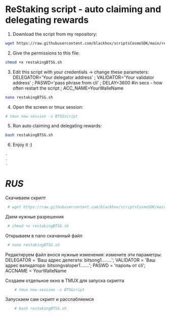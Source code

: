 # ReStaking script - auto claiming and delegating rewards

1. Download the script from my repository:

```bash
wget https://raw.githubusercontent.com/blackhox/scriptsCosmoSDK/main/restakingBTSG.sh
```

2. Give the permissions to this file:

```bash
chmod +x restakingBTSG.sh
```

3. Edit this script with your credentials -> change these parameters: DELEGATOR='Your delegator address' ;
VALIDATOR='Your validator address' ;
PASWD='pass phrase from cli' ;
DELAY=3600 #in secs - how often restart the script ;
ACC_NAME=YourWalleName 
 
 ```bash
nano restakingBTSG.sh
```
4. Open the screen or tmux session:
 
 ```bash
# tmux new-session -s BTSGscript
```
5. Run auto claiming and delegating rewards:

 ```bash
bash restakingBTSG.sh
```
6. Enjoy it :)

```bash
.
.
.
```
# ***RUS***  
Скачиваем скрипт 
```bash
 # wget https://raw.githubusercontent.com/blackhox/scriptsCosmoSDK/main/restakingBTSG.sh
```
Даем нужные разрешения
```bash
 # chmod +x restakingBTSG.sh
```
Открываем в nano скачанный файл
```bash
 # nano restakingBTSG.sh
```
Редактируем файл внося нужные изменения: измените эти параметры: 
 DELEGATOR = 'Ваш адрес делегата: bitsong1........'; 
 VALIDATOR = 'Ваш адрес валидатора: bitsongvaloper1.......'; 
 PASWD = 'пароль от cli'; 
 ACCNAME = YourWalleName

 Создаем отдельное окно в TMUX для запуска скрипта
```bash
    # tmux new-session -s BTSGcript
```
   
   Запускаем сам скрипт и расслабляемся
```bash
    # bash restakingBTSG.sh
```
